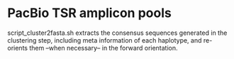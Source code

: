 # PacBio TSR amplicon pools

script_cluster2fasta.sh extracts the consensus sequences generated in the clustering step, including meta information of each haplotype, and re-orients them –when necessary– in the forward orientation.

